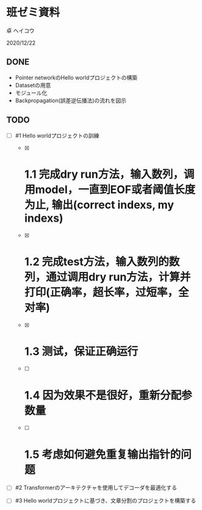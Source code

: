 # 班ゼミ資料
卓 ヘイコウ

2020/12/22

## DONE
* Pointer networkのHello worldプロジェクトの構築
* Datasetの用意
* モジュール化
* Backpropagation(誤差逆伝播法)の流れを図示

## TODO
- [ ] #1 Hello worldプロジェクトの訓練
  - [X] # 1.1 完成dry run方法，输入数列，调用model，一直到EOF或者阈值长度为止, 输出(correct indexs, my indexs)
  - [X] # 1.2 完成test方法，输入数列的数列，通过调用dry run方法，计算并打印(正确率，超长率，过短率，全对率)
  - [X] # 1.3 测试，保证正确运行
  - [ ] # 1.4 因为效果不是很好，重新分配参数量
  - [ ] # 1.5 考虑如何避免重复输出指针的问题
- [ ] #2 Transformerのアーキテクチャを使用してデコーダを最適化する
- [ ] #3 Hello worldプロジェクトに基づき、文章分割のプロジェクトを構築する

